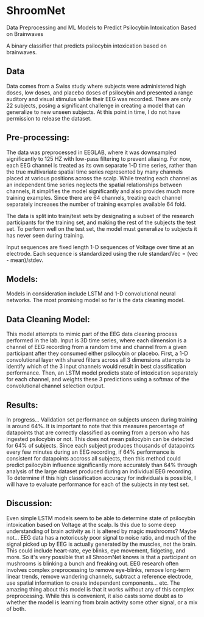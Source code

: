 # ShroomNet
Data Preprocessing and ML Models to Predict Psilocybin Intoxication Based on Brainwaves

A binary classifier that predicts psilocybin intoxication based on brainwaves. 

## Data
Data comes from a Swiss study where subjects were administered high doses, low doses, and placebo doses of psilocybin and 
presented a range auditory and visual stimulus while their EEG was recorded. There are only 22 subjects, posing a significant
challenge in creating a model that can generalize to new unseen subjects. At this point in time, I do not have permission to 
release the dataset. 

## Pre-processing: 
The data was preprocessed in EEGLAB, where it was downsampled significantly to 125 HZ with low-pass filtering to 
prevent aliasing. For now, each EEG channel is treated as its own separate 1-D time series, rather than the true multivariate 
spatial time series represented by many channels placed at various positions across the scalp. While treating each channel 
as an independent time series neglects the spatial relationships between channels, it simplifies the model significantly and 
also provides much more training examples. Since there are 64 channels, treating each channel separately increases the number 
of training examples available 64 fold. 

The data is split into train/test sets by designating a subset of the research participants for the training set, and making
the rest of the subjects the test set. To perform well on the test set, the model must generalize to subjects it has never
seen during training. 

Input sequences are fixed length 1-D sequences of Voltage over time at an electrode. Each sequence is standardized using the
rule standardVec = (vec - mean)/stdev. 

## Models:
Models in consideration include LSTM and 1-D convolutional neural networks. The most promising model so far is the data cleaning model.

## Data Cleaning Model:
This model attempts to mimic part of the EEG data cleaning process performed in the lab. Input is 3D time series, where each dimension is a channel of EEG recording from a random time and channel from a given participant after they consumed either psilocybin or placebo. First, a 1-D convolutional layer with shared filters across all 3 dimensions attempts to identify which of the 3 input channels would result in best classification performance. Then, an LSTM model predicts state of intoxication separately for each channel, and weights these 3 predictions using a softmax of the convolutional channel selection output.

## Results:
In progress... Validation set performance on subjects unseen during training is around 64%. It is important to note that this measures percentage of datapoints that are correctly classified as coming from a person who has ingested psilocybin or not. This does not mean psilocybin can be detected for 64% of subjects. Since each subject produces thousands of datapoints every few minutes during an EEG recording, if 64% performance is consistent for datapoints accross all subjects, then this method could predict psilocybin influence significantly more accurately than 64% through analysis of the large dataset produced during an individual EEG recording. To determine if this high classification accuracy for individuals is possible, I will have to evaluate performance for each of the subjects in my test set. 

## Discussion:
Even simple LSTM models seem to be able to determine state of psilocybin intoxication based on Voltage at the scalp. Is this
due to some deep understanding of brain activity as it is altered by magic mushrooms? Maybe not... EEG data has a 
notoriously poor signal to noise ratio, and much of the signal picked up by EEG is actually generated by the muscles,
not the brain. This could include heart-rate, eye blinks, eye movement, fidgeting, and more. So it's very possible that 
all ShroomNet knows is that a participant on mushrooms is blinking a bunch and freaking out. EEG research often involves 
complex preprocessing to remove eye-blinks, remove long-term linear trends, remove wandering channels, subtract a reference electrode, use spatial information to create independent components... etc. The amazing thing about this model is that it 
works without any of this complex preprocessing. While this is convenient, it also casts some doubt as to whether the model
is learning from brain activity some other signal, or a mix of both. 
